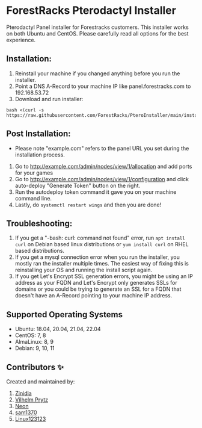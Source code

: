 # ForestRacks Pterodactyl Installer
Pterodactyl Panel installer for Forestracks customers. This installer works on both Ubuntu and CentOS. Please carefully read all options for the best experience.

## Installation:
1) Reinstall your machine if you changed anything before you run the installer.
2) Point a DNS A-Record to your machine IP like panel.forestracks.com to 192.168.53.72
3) Download and run installer:
```
bash <(curl -s https://raw.githubusercontent.com/ForestRacks/PteroInstaller/main/install.sh)
```
## Post Installation:
* Please note "example.com" refers to the panel URL you set during the installation process.
1) Go to http://example.com/admin/nodes/view/1/allocation and add ports for your games
2) Go to http://example.com/admin/nodes/view/1/configuration and click auto-deploy "Generate Token" button on the right.
3) Run the autodeploy token command it gave you on your machine command line.
4) Lastly, do `systemctl restart wings` and then you are done!

## Troubleshooting:
1) If you get a "-bash: curl: command not found" error, run `apt install curl` on Debian based linux distributions or `yum install curl` on RHEL based distributions.
2) If you get a mysql connection error when you run the installer, you mostly ran the installer multiple times. The easiest way of fixing this is reinstalling your OS and running the install script again.
3) If you get Let's Encrypt SSL generation errors, you might be using an IP address as your FQDN and Let's Encrypt only generates SSLs for domains or you could be trying to generate an SSL for a FQDN that doesn't have an A-Record pointing to your machine IP address.

## Supported Operating Systems
* Ubuntu: 18.04, 20.04, 21.04, 22.04
* CentOS: 7, 8
* AlmaLinux: 8, 9
* Debian: 9, 10, 11

## Contributors ✨

Created and maintained by:
1) [Zinidia](https://github.com/Zinidia)
2) [Vilhelm Prytz](https://github.com/vilhelmprytz)
3) [Neon](https://github.com/DeveloperNeon)
4) [sam1370](https://github.com/sam1370)
5) [Linux123123](https://github.com/Linux123123)

